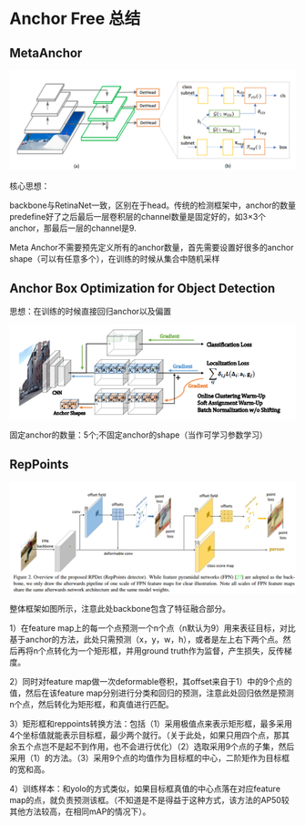 # Anchor Free 总结

## MetaAnchor

![001](imgs/002.png)

核心思想：

backbone与RetinaNet一致，区别在于head。传统的检测框架中，anchor的数量predefine好了之后最后一层卷积层的channel数量是固定好的，如3×3个anchor，那最后一层的channel是9.

Meta Anchor不需要预先定义所有的anchor数量，首先需要设置好很多的anchor shape（可以有任意多个），在训练的时候从集合中随机采样



## Anchor Box Optimization for Object Detection

 思想：在训练的时候直接回归anchor以及偏置

![001](imgs/001.png)

固定anchor的数量：5个;不固定anchor的shape（当作可学习参数学习）

## RepPoints

![001](imgs/003.png)

整体框架如图所示，注意此处backbone包含了特征融合部分。

1）在feature map上的每一个点预测一个n个点（n默认为9）用来表征目标，对比基于anchor的方法，此处只需预测（x，y，w，h），或者是左上右下两个点。然后再将n个点转化为一个矩形框，并用ground truth作为监督，产生损失，反传梯度。

2）同时对feature map做一次deformable卷积，其offset来自于1）中的9个点的值，然后在该feature map分别进行分类和回归的预测，注意此处回归依然是预测n个点，然后转化为矩形框，和真值进行匹配。

3）矩形框和reppoints转换方法：包括（1）采用极值点来表示矩形框，最多采用4个坐标值就能表示目标框，最少两个就行。（关于此处，如果只用四个点，那其余五个点岂不是起不到作用，也不会进行优化）（2）选取采用9个点的子集，然后采用（1）的方法。（3）采用9个点的均值作为目标框的中心，二阶矩作为目标框的宽和高。

4）训练样本：和yolo的方式类似，如果目标框真值的中心点落在对应feature map的点，就负责预测该框。（不知道是不是得益于这种方式，该方法的AP50较其他方法较高，在相同mAP的情况下）。